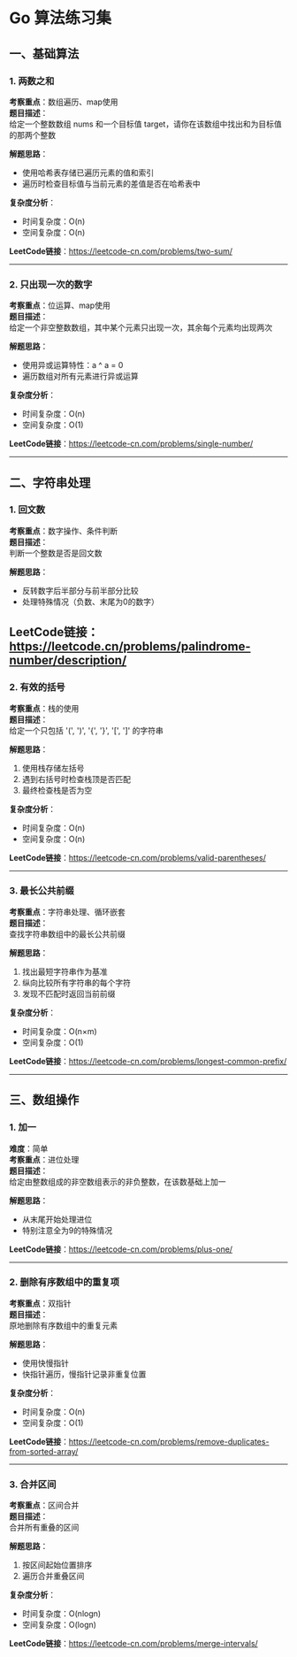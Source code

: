 # Go 算法练习集

## 一、基础算法

### 1. 两数之和
**考察重点**：数组遍历、map使用  
**题目描述**：  
给定一个整数数组 nums 和一个目标值 target，请你在该数组中找出和为目标值的那两个整数

**解题思路**：
- 使用哈希表存储已遍历元素的值和索引
- 遍历时检查目标值与当前元素的差值是否在哈希表中

**复杂度分析**：
- 时间复杂度：O(n)
- 空间复杂度：O(n)

**LeetCode链接**：https://leetcode-cn.com/problems/two-sum/

---

### 2. 只出现一次的数字
**考察重点**：位运算、map使用  
**题目描述**：  
给定一个非空整数数组，其中某个元素只出现一次，其余每个元素均出现两次

**解题思路**：
- 使用异或运算特性：a ^ a = 0
- 遍历数组对所有元素进行异或运算

**复杂度分析**：
- 时间复杂度：O(n)
- 空间复杂度：O(1)

**LeetCode链接**：https://leetcode-cn.com/problems/single-number/

---

## 二、字符串处理

### 1. 回文数
**考察重点**：数字操作、条件判断  
**题目描述**：  
判断一个整数是否是回文数

**解题思路**：
- 反转数字后半部分与前半部分比较
- 处理特殊情况（负数、末尾为0的数字）

**LeetCode链接**：https://leetcode.cn/problems/palindrome-number/description/
---

### 2. 有效的括号
**考察重点**：栈的使用  
**题目描述**：  
给定一个只包括 '(', ')', '{', '}', '[', ']' 的字符串

**解题思路**：
1. 使用栈存储左括号
2. 遇到右括号时检查栈顶是否匹配
3. 最终检查栈是否为空

**复杂度分析**：
- 时间复杂度：O(n)
- 空间复杂度：O(n)

**LeetCode链接**：https://leetcode-cn.com/problems/valid-parentheses/

---

### 3. 最长公共前缀
**考察重点**：字符串处理、循环嵌套  
**题目描述**：  
查找字符串数组中的最长公共前缀

**解题思路**：
1. 找出最短字符串作为基准
2. 纵向比较所有字符串的每个字符
3. 发现不匹配时返回当前前缀

**复杂度分析**：
- 时间复杂度：O(n×m)
- 空间复杂度：O(1)

**LeetCode链接**：https://leetcode-cn.com/problems/longest-common-prefix/

---

## 三、数组操作

### 1. 加一
**难度**：简单  
**考察重点**：进位处理  
**题目描述**：  
给定由整数组成的非空数组表示的非负整数，在该数基础上加一

**解题思路**：
- 从末尾开始处理进位
- 特别注意全为9的特殊情况

**LeetCode链接**：https://leetcode-cn.com/problems/plus-one/

---

### 2. 删除有序数组中的重复项
**考察重点**：双指针  
**题目描述**：  
原地删除有序数组中的重复元素

**解题思路**：
- 使用快慢指针
- 快指针遍历，慢指针记录非重复位置

**复杂度分析**：
- 时间复杂度：O(n)
- 空间复杂度：O(1)

**LeetCode链接**：https://leetcode-cn.com/problems/remove-duplicates-from-sorted-array/

---

### 3. 合并区间
**考察重点**：区间合并  
**题目描述**：  
合并所有重叠的区间

**解题思路**：
1. 按区间起始位置排序
2. 遍历合并重叠区间

**复杂度分析**：
- 时间复杂度：O(nlogn)
- 空间复杂度：O(logn)

**LeetCode链接**：https://leetcode-cn.com/problems/merge-intervals/
